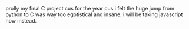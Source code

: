 prolly my final C project cus for the year cus i felt the huge jump from python to C was way too egotistical and insane. i will be taking javascript now instead.
